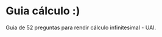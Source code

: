 <h1>  Guia cálculo  :) </h1>

<p> Guia de 52 preguntas para rendir cálculo infinitesimal - UAI. </p>

